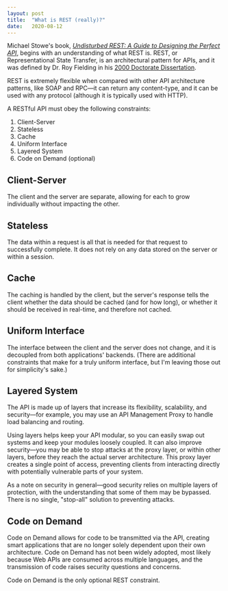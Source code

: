 ```yaml
---
layout: post
title:  "What is REST (really)?"
date:   2020-08-12
---
```


Michael Stowe's book, [_Undisturbed REST: A Guide to Designing the Perfect API_](https://www.mulesoft.com/lp/ebook/api/restbook), begins with an understanding of what REST is. REST, or Representational State Transfer, is an architectural pattern for APIs, and it was defined by Dr. Roy Fielding in his [2000 Doctorate Dissertation](https://www.ics.uci.edu/~fielding/pubs/dissertation/top.htm).

REST is extremely flexible when compared with other API architecture patterns, like SOAP and RPC—it can return any content-type, and it can be used with any protocol (although it is typically used with HTTP).

A RESTful API must obey the following constraints:

1) Client-Server<br>
2) Stateless<br>
3) Cache<br>
4) Uniform Interface<br>
5) Layered System<br>
6) Code on Demand (optional)

## Client-Server

The client and the server are separate, allowing for each to grow individually without impacting the other.

## Stateless

The data within a request is all that is needed for that request to successfully complete. It does not rely on any data stored on the server or within a session.

## Cache

The caching is handled by the client, but the server's response tells the client whether the data should be cached (and for how long), or whether it should be received in real-time, and therefore not cached.

## Uniform Interface

The interface between the client and the server does not change, and it is decoupled from both applications' backends. (There are additional constraints that make for a truly uniform interface, but I'm leaving those out for simplicity's sake.)

## Layered System

The API is made up of layers that increase its flexibility, scalability, and security—for example, you may use an API Management Proxy to handle load balancing and routing.

Using layers helps keep your API modular, so you can easily swap out systems and keep your modules loosely coupled. It can also improve security—you may be able to stop attacks at the proxy layer, or within other layers, before they reach the actual server architecture. This proxy layer creates a single point of access, preventing clients from interacting directly with potentially vulnerable parts of your system.

As a note on security in general—good security relies on multiple layers of protection, with the understanding that some of them may be bypassed. There is no single, "stop-all" solution to preventing attacks.

## Code on Demand

Code on Demand allows for code to be transmitted via the API, creating smart applications that are no longer solely dependent upon their own architecture. Code on Demand has not been widely adopted, most likely because Web APIs are consumed across multiple languages, and the transmission of code raises security questions and concerns.

Code on Demand is the only optional REST constraint.

